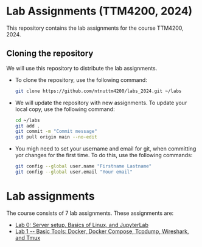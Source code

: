 # Lab Assignments (TTM4200, 2024)
This repository contains the lab assignments for the course TTM4200, 2024. 

<!-- Instructions for cloning the repository: -->
## Cloning the repository

We will use this repository to distribute the lab assignments. 

- To clone the repository, use the following command:

    ```bash
    git clone https://github.com/ntnuttm4200/labs_2024.git ~/labs
    ```
- We will update the repository with new assignments. To update your local copy, use the following command:

    ```bash
    cd ~/labs
    git add .
    git commit -m "Commit message"
    git pull origin main --no-edit
    ```

- You migh need to set your username and email for git, when committing yor changes for the first time. To do this, use the following commands:

    ```bash
    git config --global user.name "Firstname Lastname"
    git config --global user.email "Your email"
    ```

# Lab assignments

The course consists of 7 lab assignments. These assignments are:

- [Lab 0: Server setup, Basics of Linux, and JupyterLab](00-lab0/README.md)
- [Lab 1 -- Basic Tools: Docker, Docker Compose, Tcpdump, Wireshark, and Tmux](01-lab1/README.md)
